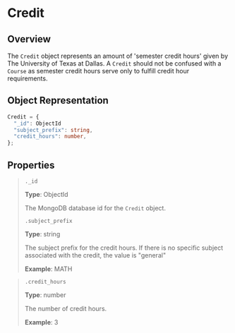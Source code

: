 # Credit

## Overview

The `Credit` object represents an amount of 'semester credit hours' given by The University of Texas at Dallas. A `Credit` should not be confused with a `Course` as semester credit hours serve only to fulfill credit hour requirements.

## Object Representation

```ts
Credit = {
  "_id": ObjectId
  "subject_prefix": string,
  "credit_hours": number,
};
```

## Properties

> `._id`
>
> **Type**: ObjectId
>
> The MongoDB database id for the `Credit` object.
>
> `.subject_prefix`
>
> **Type**: string
>
> The subject prefix for the credit hours.
> If there is no specific subject associated with the credit,
> the value is "general"
>
> **Example**: MATH

> `.credit_hours`
>
> **Type**: number
>
> The number of credit hours.
>
> **Example**: 3
